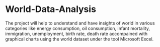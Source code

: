 # World-Data-Analysis
The project will help to understand and have insights of world in various categories like energy consumption, oil consumption, infant mortality, immigration, unemployment, birth rate, death rate accompained with graphical charts using the world dataset under the tool Microsoft Excel.
